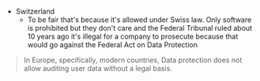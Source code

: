 - Switzerland
	- To be fair that's because it's allowed under Swiss law. Only software is prohibited but they don't care and the Federal Tribunal ruled about 10 years ago it's illegal for a company to prosecute because that would go against the Federal Act on Data Protection

> In Europe, specifically, modern countries, Data protection does not allow auditing user data without a legal basis.


